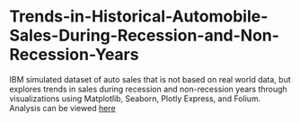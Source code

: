 # Trends-in-Historical-Automobile-Sales-During-Recession-and-Non-Recession-Years
IBM simulated dataset of auto sales that is not based on real world data, but explores trends in sales during recession and non-recession years through visualizations using Matplotlib, Seaborn, Plotly Express, and Folium. 
Analysis can be viewed [here](https://github.com/c9onz/Trends-in-Historical-Automobile-Sales-During-Recession-and-Non-Recession-Years/blob/main/VIZ-DV0101EN-Final-Part1.ipynb)
